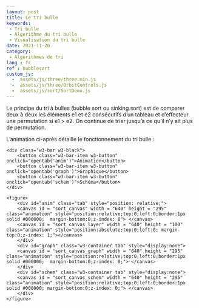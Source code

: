 ```yaml
---
layout: post
title: Le tri bulle
keywords: 
 - Tri bulle
 - Algorithme du tri bulle
 - Visualisation du tri bulle
date: 2021-11-20
category: 
 - Algorithmes de tri 
lang : fr
ref : bubblesort
custom_js:
  -  assets/js/three/three.min.js
  -  assets/js/three/OrbitControls.js
  -  assets/js/sort/SortDemo.js
---
```



<div class="w3-container w3-third">
</div>	
<div id = "container" class = "w3-container w3-rest">  
	<p>Le principe du tri à bulles (bubble sort ou sinking sort) est de comparer deux à deux les éléments e1 et e2 consécutifs d’un tableau et d’effecteur une 	permutation si e1 &gt; e2. On continue de trier jusqu’à ce qu’il n’y ait plus de permutation.</p>
	<p>L’animation ci-après détaille le fonctionnement du tri bulle :</p>
	
	<div class="w3-bar w3-black">
		<button class="w3-bar-item w3-button" onclick="opentab('anim')">Animation</button>
		<button class="w3-bar-item w3-button" onclick="opentab('graph')">Graphique</button>
		<button class="w3-bar-item w3-button" onclick="opentab('schem')">Schéma</button>	
	</div>
	
	<figure>
		<div id="anim" class="tab" style="position: relative;">
		<canvas id = "sort_canvas" width = "640" height = "295" class="animation" style="position:relative;top:0;left:0;border:1px solid #000000;  margin-bottom:0;z-index: 0"> </canvas>
		<canvas id = "sort_canvas_layer" width = "640" height = "100" class="animation" style="position:absolute;top:0;left:0; margin-top:0;z-index: 1;"></canvas>
		</div>
		<div id="graph" class="w3-container tab" style="display:none">
		<canvas id = "sort_canvas_graph" width = "640" height = "295" class="animation" style="position:relative;top:0;left:0;border:1px solid #000000;  margin-bottom:0;z-index: 0;"> </canvas>
		</div>
		<div id="schem" class="w3-container tab" style="display:none">
		<canvas id = "sort_canvas_schem" width = "640" height = "295" class="animation" style="position:relative;top:0;left:0;border:1px solid #000000; margin-bottom:0;z-index: 0;"> </canvas>
		</div>		
	</figure>
	
</div>

<script>
	function opentab(tname) {
  	var i;
  	var x = document.getElementsByClassName("tab");
  	for (i = 0; i < x.length; i++) {
    		x[i].style.display = "none";  
 	}
 	document.getElementById(tname).style.display = "block";  
	}
</script>

